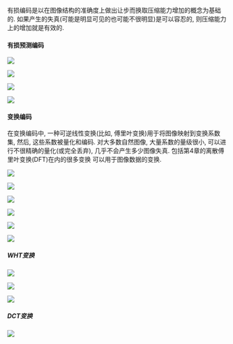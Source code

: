 有损编码是以在图像结构的准确度上做出让步而换取压缩能力增加的概念为基础的. 如果产生的失真(可能是明显可见的也可能不很明显)是可以容忍的, 则压缩能力上的增加就是有效的.

#### 有损预测编码

![](../pic/有损预测编码.png)

![](../pic/delta调制.png)

![](../pic/delta调制机理.png)

![](../pic/差分脉冲编码调制(DPCM).png)

#### 变换编码

在变换编码中, 一种可逆线性变换(比如, 傅里叶变换)用于将图像映射到变换系数集, 然后, 这些系数被量化和编码.
对大多数自然图像, 大量系数的量级很小, 可以进行不很精确的量化(或完全丢弃), 几乎不会产生多少图像失真. 包括第4章的离散傅里叶变换(DFT)在内的很多变换
可以用于图像数据的变换.

![](../pic/一个典型的变换编码系统.png)

![](../pic/二维离散傅里叶变换对.png)

![](../pic/逆核函数.png)

![](../pic/逆核函数2.png)

![](../pic/核函数可分离和对称.png)

![](../pic/著名的变换核函数.png)

##### WHT变换

![](../pic/WHT变换.png)

![](../pic/WHT的基示例.png)

![](../pic/WHT变换2.png)

##### DCT变换

![](../pic/DCT变换.png)


